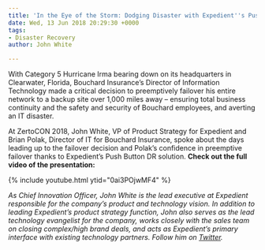```yaml
---
title: 'In the Eye of the Storm: Dodging Disaster with Expedient''s Push Button DR'
date: Wed, 13 Jun 2018 20:29:30 +0000
tags:
- Disaster Recovery
author: John White

---
```

With Category 5 Hurricane Irma bearing down on its headquarters in Clearwater, Florida, Bouchard Insurance’s Director of Information Technology made a critical decision to preemptively failover his entire network to a backup site over 1,000 miles away – ensuring total business continuity and the safety and security of Bouchard employees, and averting an IT disaster. 

At ZertoCON 2018, John White, VP of Product Strategy for Expedient and Brian Polak, Director of IT for Bouchard Insurance, spoke about the days leading up to the failover decision and Polak’s confidence in preemptive failover thanks to Expedient’s Push Button DR solution. **Check out the full video of the presentation:** 

{% include youtube.html ytid="0ai3POjwMF4" %}

_As Chief Innovation Officer, John White is the lead executive at Expedient responsible for the company’s product and technology vision. In addition to leading Expedient’s product strategy function, John also serves as the lead technology evangelist for the company, works closely with the sales team on closing complex/high brand deals, and acts as Expedient’s primary interface with existing technology partners. Follow him on_ [_Twitter_](https://twitter.com/johna_white)_._